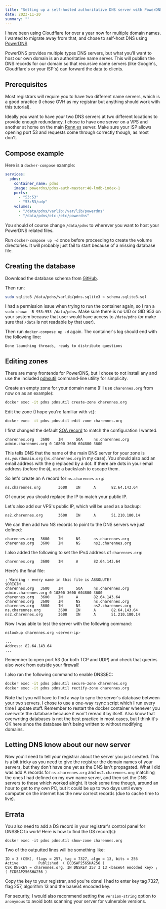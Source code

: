 ```yaml
---
title: "Setting up a self-hosted authoritative DNS server with PowerDNS"
date: 2023-11-20
summary: ""
---
```


I have been using Cloudflare for over a year now for multiple domain names. I wanted to migrate away from that, and chose to self-host DNS using [PowerDNS](https://www.powerdns.com/).

PowerDNS provides multiple types DNS servers, but what you'll want to host our own domain is an authoritative name server. This will publish the DNS records for our domain so that recursive name servers (like Google's, Cloudflare's or your ISP's) can forward the data to clients.

## Prerequisites

Most registrars will require you to have two different name servers, which is a good practice (I chose OVH as my registrar but anything should work with this tutorial).

Ideally you want to have your two DNS servers at two different locations to provide enough redundancy. I chose to have one server on a VPS and another at home on the main [Renn.es](https://renn.es) server. Make sure your ISP allows opening port 53 and requests come through correctly though, as most don't.

## Compose example

Here is a `docker-compose` example:

```yaml
services:
  pdns:
    container_name: pdns
    image: powerdns/pdns-auth-master:48-lmdb-index-1
    ports:
      - "53:53"
      - "53:53/udp"
    volumes:
      - "/data/pdns/varlib:/var/lib/powerdns"
      - "/data/pdns/etc:/etc/powerdns"
```

You should of course change `/data/pdns` to wherever you want to host your PowerDNS related files.

Run `docker-compose up -d` once before proceeding to create the volume directories. It will probably just fail to start because of a missing database file.

## Creating the database

Download the database schema from [GitHub](https://github.com/PowerDNS/pdns/blob/master/modules/gsqlite3backend/schema.sqlite3.sql).

Then run:

```sh
sudo sqlite3 /data/pdns/varlib/pdns.sqlite3 < schema.sqlite3.sql
```

I had a permission issue when trying to run the container again, so I ran a `sudo chown -R 953:953 /data/pdns`. Make sure there is no UID or GID 953 on your system because that user would have access to `/data/pdns` (or make sure that `/data` is not readable by that user).

Then run `docker-compose up -d` again. The container's log should end with the following line:

```
Done launching threads, ready to distribute questions
```

## Editing zones

There are many frontends for PowerDNS, but I chose to not install any and use the included [pdnsutil](https://doc.powerdns.com/authoritative/manpages/pdnsutil.1.html) command-line utility for simplicity.

Create an empty zone for your domain name (I'll use `charennes.org` from now on as an example):

```sh
docker exec -it pdns pdnsutil create-zone charennes.org
```

Edit the zone (I hope you're familiar with `vi`):

```sh
docker exec -it pdns pdnsutil edit-zone charennes.org
```

I first changed the default [SOA record](https://en.wikipedia.org/wiki/SOA_record) to match the configuration I wanted:

```dns
charennes.org   3600    IN      SOA     ns.charennes.org admin.charennes.org 0 10800 3600 604800 3600
```

This tells DNS that the name of the main DNS server for your zone is `ns.yourdomain.org` (`ns.charennes.org` in my case). You should also add an email address with the `@` replaced by a dot. If there are dots in your email address (before the `@`), use a backslash to escape them.

So let's create an A record for `ns.charennes.org`:

```dns
ns.charennes.org        3600    IN      A       82.64.143.64
```

Of course you should replace the IP to match your public IP.

Let's also add our VPS's public IP, which will be used as a backup:

```dns
ns2.charennes.org       3600    IN      A       51.210.180.14
```

We can then add two NS records to point to the DNS servers we just defined:

```dns
charennes.org   3600    IN      NS      ns.charennes.org
charennes.org   3600    IN      NS      ns2.charennes.org
```

I also added the following to set the IPv4 address of `charennes.org`:

```dns
charennes.org   3600    IN      A       82.64.143.64
```

Here's the final file:

```dns
; Warning - every name in this file is ABSOLUTE!
$ORIGIN .
charennes.org   3600    IN      SOA     ns.charennes.org admin.charennes.org 0 10800 3600 604800 3600
charennes.org   3600    IN      A       82.64.143.64
charennes.org   3600    IN      NS      ns.charennes.org
charennes.org   3600    IN      NS      ns2.charennes.org
ns.charennes.org        3600    IN      A       82.64.143.64
ns2.charennes.org       3600    IN      A       51.210.180.14
```

Now I was able to test the server with the following command:

```sh
nslookup charennes.org <server-ip>
```

```
...
Address: 82.64.143.64
...
```

Remember to open port 53 (for both TCP and UDP) and check that queries also work from outside your firewall!

I also ran the following command to enable DNSSEC:

```sh
docker exec -it pdns pdnsutil secure-zone charennes.org
docker exec -it pdns pdnsutil rectify-zone charennes.org
```

Note that you will have to find a way to sync the server's database between your two servers. I chose to use a one-way rsync script which I run every time I update stuff. Remember to restart the docker container whenever you overwrite the database because it won't reread it by itself. Also know that overwriting databases is not the best practice in most cases, but I think it's OK here since the database isn't being written to without modifying domains.

## Letting DNS know about our new server

Now you'll need to tell your registrar about the server you just created. This is a bit tricky as you need to give the registrar the domain names of your servers, but they don't have one yet as the DNS isn't propagated. What I did was add A records for `ns.charennes.org` and `ns2.charennes.org` matching the ones I had defined on my own name server, and then set the DNS servers to those which worked alright. It took some time though, around an hour to get to my own PC, but it could be up to two days until every computer on the internet has the new correct records (due to cache time to live).

## Errata

You also need to add a DS record in your registrar's control panel for DNSSEC to work! Here is how to find the DS record(s):

```
docker exec -it pdns pdnsutil show-zone charennes.org
```

Two of the outputted lines will be something like:

```
ID = 3 (CSK), flags = 257, tag = 7327, algo = 13, bits = 256      Active         Published  ( ECDSAP256SHA256 )
CSK DNSKEY = charennes.org. IN DNSKEY 257 3 13 <base64 encoded key> ; ( ECDSAP256SHA256 )
```

Copy the key to your registrar, and you're done! I had to enter key tag 7327, flag 257, algorithm 13 and the base64 encoded key.

For security, I would also recommend setting the `version-string` option to `anonymous` to avoid bots scanning your server for vulnerable versions.
